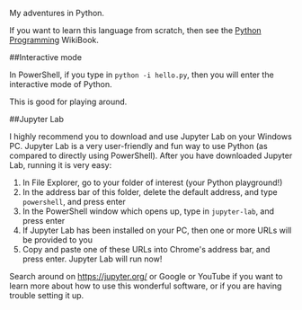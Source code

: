 My adventures in Python.

If you want to learn this language from scratch, then see the [Python Programming](https://en.wikibooks.org/wiki/Python_Programming) WikiBook.


##Interactive mode

In PowerShell, if you type in `python -i hello.py`, then you will enter the interactive mode of Python.

This is good for playing around. 

##Jupyter Lab

I highly recommend you to download and use Jupyter Lab on your Windows PC.
Jupyter Lab is a very user-friendly and fun way to use Python (as compared to directly using PowerShell).
After you have downloaded Jupyter Lab, running it is very easy:

1. In File Explorer, go to your folder of interest (your Python playground!)
2. In the address bar of this folder, delete the default address, and type `powershell`, and press enter
3. In the PowerShell window which opens up, type in `jupyter-lab`, and press enter
4. If Jupyter Lab has been installed on your PC, then one or more URLs will be provided to you
4. Copy and paste one of these URLs into Chrome's address bar, and press enter. Jupyter Lab will run now!

Search around on https://jupyter.org/ or Google or YouTube if you want to learn more about how to use this wonderful software, 
or if you are having trouble setting it up. 
